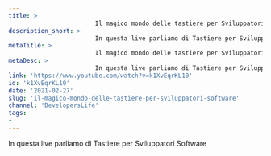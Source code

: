```yaml
---
title: > 
                        Il magico mondo delle tastiere per Sviluppatori Software
description_short: > 
                        In questa live parliamo di Tastiere per Sviluppatori Software.
metaTitle: > 
                        Il magico mondo delle tastiere per Sviluppatori Software
metaDesc: > 
                        In questa live parliamo di Tastiere per Sviluppatori Software.
link: 'https://www.youtube.com/watch?v=k1XvEqrKL10'
id: 'k1XvEqrKL10'
date: '2021-02-27'
slug: 'il-magico-mondo-delle-tastiere-per-sviluppatori-software'
channel: 'DevelopersLife'
tags: 
- 
---
```

In questa live parliamo di Tastiere per Sviluppatori Software